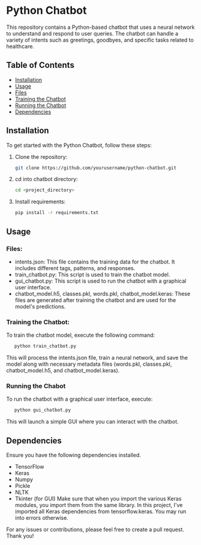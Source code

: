 # Python Chatbot

This repository contains a Python-based chatbot that uses a neural network to understand and respond to user queries. The chatbot can handle a variety of intents such as greetings, goodbyes, and specific tasks related to healthcare.

## Table of Contents
- [Installation](#installation)
- [Usage](#usage)
- [Files](#files)
- [Training the Chatbot](#training-the-chatbot)
- [Running the Chatbot](#running-the-chatbot)
- [Dependencies](#dependencies)

## Installation

To get started with the Python Chatbot, follow these steps:

1. Clone the repository:
   ```sh
   git clone https://github.com/yourusername/python-chatbot.git
   
2. cd into chatbot directory:
   ```sh
   cd <project_directory>
   
3. Install requirements:
   ```sh
   pip install -r requirements.txt

## Usage
### Files:
- intents.json: This file contains the training data for the chatbot. It includes different tags, patterns, and responses.
- train_chatbot.py: This script is used to train the chatbot model.
- gui_chatbot.py: This script is used to run the chatbot with a graphical user interface.
- chatbot_model.h5, classes.pkl, words.pkl, chatbot_model.keras: These files are generated after training the chatbot and are used for the model's predictions.

### Training the Chatbot:

To train the chatbot model, execute the following command:

```sh
   python train_chatbot.py
```
This will process the intents.json file, train a neural network, and save the model along with necessary metadata files (words.pkl, classes.pkl, chatbot_model.h5, and chatbot_model.keras).

### Running the Chabot

To run the chatbot with a graphical user interface, execute:

```sh
   python gui_chatbot.py
```
This will launch a simple GUI where you can interact with the chatbot.

## Dependencies

Ensure you have the following dependencies installed. 
- TensorFlow
- Keras
- Numpy
- Pickle
- NLTK
- Tkinter (for GUI)
Make sure that when you import the various Keras modules, you import them from the same library. In this project, I've imported all Keras dependencies from tensorflow.keras. You may run into errors otherwise.

For any issues or contributions, please feel free to create a pull request. Thank you!
